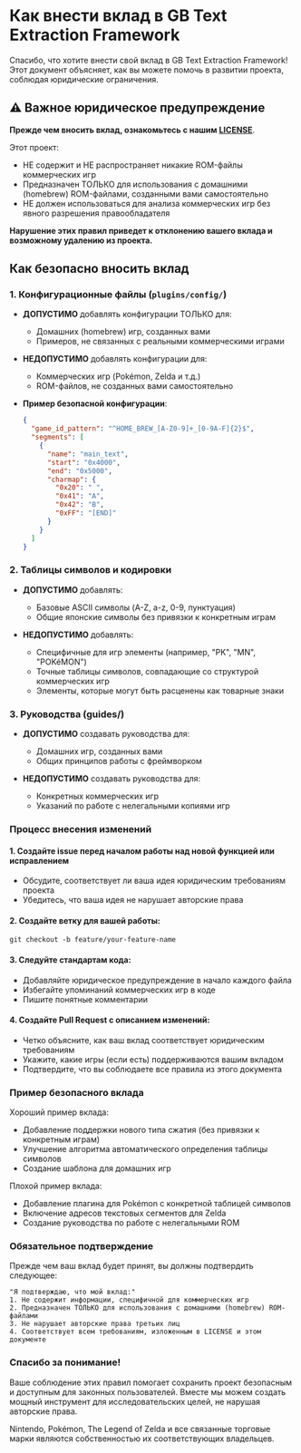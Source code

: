 # Как внести вклад в GB Text Extraction Framework

Спасибо, что хотите внести свой вклад в GB Text Extraction Framework! Этот документ объясняет, как вы можете помочь в развитии проекта, соблюдая юридические ограничения.

## ⚠️ Важное юридическое предупреждение

**Прежде чем вносить вклад, ознакомьтесь с нашим [LICENSE](../../LICENSE.md)**.

Этот проект:
- НЕ содержит и НЕ распространяет никакие ROM-файлы коммерческих игр
- Предназначен ТОЛЬКО для использования с домашними (homebrew) ROM-файлами, созданными вами самостоятельно
- НЕ должен использоваться для анализа коммерческих игр без явного разрешения правообладателя

**Нарушение этих правил приведет к отклонению вашего вклада и возможному удалению из проекта.**

## Как безопасно вносить вклад

### 1. Конфигурационные файлы (`plugins/config/`)

- **ДОПУСТИМО** добавлять конфигурации ТОЛЬКО для:
  - Домашних (homebrew) игр, созданных вами
  - Примеров, не связанных с реальными коммерческими играми
  
- **НЕДОПУСТИМО** добавлять конфигурации для:
  - Коммерческих игр (Pokémon, Zelda и т.д.)
  - ROM-файлов, не созданных вами самостоятельно
  
- **Пример безопасной конфигурации**:
  ```json
  {
    "game_id_pattern": "^HOME_BREW_[A-Z0-9]+_[0-9A-F]{2}$",
    "segments": [
      {
        "name": "main_text",
        "start": "0x4000",
        "end": "0x5000",
        "charmap": {
          "0x20": " ",
          "0x41": "A",
          "0x42": "B",
          "0xFF": "[END]"
        }
      }
    ]
  }
  ```
  
### 2. Таблицы символов и кодировки 

- **ДОПУСТИМО** добавлять: 
  - Базовые ASCII символы (A-Z, a-z, 0-9, пунктуация)
  - Общие японские символы без привязки к конкретным играм
         

- **НЕДОПУСТИМО** добавлять: 
  - Специфичные для игр элементы (например, "PK", "MN", "POKéMON")
  - Точные таблицы символов, совпадающие со структурой коммерческих игр
  - Элементы, которые могут быть расценены как товарные знаки
         
     

### 3. Руководства (guides/) 

- **ДОПУСТИМО** создавать руководства для: 
  - Домашних игр, созданных вами
  - Общих принципов работы с фреймворком
         

- **НЕДОПУСТИМО** создавать руководства для: 
  - Конкретных коммерческих игр
  - Указаний по работе с нелегальными копиями игр
         
     

### Процесс внесения изменений 

#### 1. Создайте issue перед началом работы над новой функцией или исправлением 
- Обсудите, соответствует ли ваша идея юридическим требованиям проекта
- Убедитесь, что ваша идея не нарушает авторские права

#### 2. Создайте ветку для вашей работы: 


`git checkout -b feature/your-feature-name`


#### 3. Следуйте стандартам кода: 
- Добавляйте юридическое предупреждение в начало каждого файла
- Избегайте упоминаний коммерческих игр в коде
- Пишите понятные комментарии
         

#### 4. Создайте Pull Request с описанием изменений: 
- Четко объясните, как ваш вклад соответствует юридическим требованиям
- Укажите, какие игры (если есть) поддерживаются вашим вкладом
- Подтвердите, что вы соблюдаете все правила из этого документа
         
     

### Пример безопасного вклада 

Хороший пример вклада: 

- Добавление поддержки нового типа сжатия (без привязки к конкретным играм)
- Улучшение алгоритма автоматического определения таблицы символов
- Создание шаблона для домашних игр


Плохой пример вклада: 

- Добавление плагина для Pokémon с конкретной таблицей символов
- Включение адресов текстовых сегментов для Zelda
- Создание руководства по работе с нелегальными ROM


### Обязательное подтверждение 

Прежде чем ваш вклад будет принят, вы должны подтвердить следующее: 
 
    "Я подтверждаю, что мой вклад:"
    1. Не содержит информации, специфичной для коммерческих игр
    2. Предназначен ТОЛЬКО для использования с домашними (homebrew) ROM-файлами
    3. Не нарушает авторские права третьих лиц
    4. Соответствует всем требованиям, изложенным в LICENSE и этом документе

### Спасибо за понимание! 

Ваше соблюдение этих правил помогает сохранить проект безопасным и доступным для законных пользователей. Вместе мы можем создать мощный инструмент для исследовательских целей, не нарушая авторские права. 

Nintendo, Pokémon, The Legend of Zelda и все связанные торговые марки являются собственностью их соответствующих владельцев.